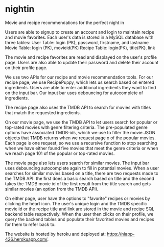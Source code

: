 # nightin
Movie and recipe recommendations for the perfect night in

Users are able to signup to create an account and login to maintain recipe and movie favorites. Each user's data is stored in a MySQL database with three tables:
    User Table: login (PK), password, firstname, and lastname
    Movie Table: login (PK), movieid(PK)
    Recipe Table: login(PK), title(PK), link

The movie and recipe favorites are read and displayed on the user's profile page.
Users are also able to update their password and delete their account on their profile page.

We use two APIs for our recipe and movie recommendation tools.
For our recipe page, we use RecipePuppy, which lets us search based on entered ingredients. Users are able to enter additional ingredients they want to find on the input bar. Our input bar uses debouncing for autocomplete of ingredients.

The recipe page also uses the TMDB API to search for movies with titles that match the requested ingredients. 

On our movie page, we use the TMDB API to let users search for popular or top-rated movies with genre filtering criteria. The pre-populated genre options have associated TMDB-ids, which we use to filter the movie JSON objects that TMDB returns when we request page x of the popular movies. Each page is one request, so we use a recursive function to stop searching when we have either found five movies that meet the genre criteria or when we reach page 101 of the popular or top-rated movies.

The movie page also lets users search for similar movies. The input bar uses debouncing autocomplete again to fill in potential movies. When a user searches for similar movies based on a title, there are two requests made to the TMDB API: the first does a basic search based on title and the second takes the TMDB movie id of the first result from the title search and gets similar movies (an option from the TMDB API). 

On either page, user have the options to "favorite" recipes or movies by clicking the heart icon. The user's unique login and the TMDB specific movie id or the recipe title and link are stored in the movie and recipe SQL backend table respectively. When the user then clicks on their profile, we query the backend tables and populate their favorited movies and recipes for them to refer back to. 

The website is hosted by heroku and deployed at: https://niapp-426.herokuapp.com/.
